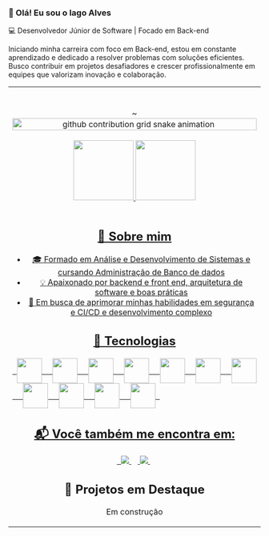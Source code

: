 ### 👋 Olá! Eu sou o Iago Alves
💻 Desenvolvedor Júnior de Software | Focado em Back-end 

Iniciando minha carreira com foco em Back-end, estou em constante aprendizado e dedicado a resolver problemas com soluções eficientes. 
Busco contribuir em projetos desafiadores e crescer profissionalmente em equipes que valorizam inovação e colaboração.

<table>
  <tr>
    <td width="60%" align="center"><br>
<br>
      ~
      <picture >
        <source media="(prefers-color-scheme: dark)" srcset="https://raw.githubusercontent.com/iagodevtech/iagodevtech/output/github-contribution-grid-snake-dark.svg">
        <source media="(prefers-color-scheme: light)" srcset="https://raw.githubusercontent.com/iagodevtech/iagodevtech/output/github-contribution-grid-snake.svg">
        <img width="100%" alt="github contribution grid snake animation"
             src="https://raw.githubusercontent.com/iagodevtec/iagodevtech/output/github-contribution-grid-snake.svg">
      </picture><br><br>
      <div align="center">
        <a href="[https://github.com/iagodevtech](https://github.com/iagodevtech)"> 
        <img height="120em" src="https://github-readme-stats.vercel.app/api?username=iagodevtech&show_icons=true&theme=radical&include_all_commits=true&count_private=true"/>
        <img height="120em" src="https://github-readme-stats.vercel.app/api/top-langs/?username=iagodevtech&layout=compact&langs_count=16&theme=radical"/>
      </div><br>
          <div>


## 🔹 Sobre mim
- 🎓 Formado em Análise e Desenvolvimento de Sistemas  e cursando Administração de Banco de dados
- 💡 Apaixonado por backend e front end, arquitetura de software e boas práticas  
- 🚀 Em busca de aprimorar minhas habilidades em segurança e CI/CD e desenvolvimento complexo

## 🚀 Tecnologias  

<div style="display: flex; flex-wrap: wrap; align-items: center;">
  &nbsp;&nbsp;<img width='50' height='50' src="https://cdn.jsdelivr.net/gh/devicons/devicon/icons/python/python-original.svg" />&nbsp;&nbsp;
  &nbsp;&nbsp;<img width='50' height='50' src="https://cdn.jsdelivr.net/gh/devicons/devicon/icons/java/java-original.svg" />&nbsp;&nbsp;
  &nbsp;&nbsp;<img width='50' height='50' src="https://cdn.jsdelivr.net/gh/devicons/devicon/icons/spring/spring-original.svg" />&nbsp;&nbsp;
  &nbsp;&nbsp;<img width='50' height='50' src="https://cdn.jsdelivr.net/gh/devicons/devicon/icons/postgresql/postgresql-original.svg" />&nbsp;&nbsp;
  &nbsp;&nbsp;<img width='50' height='50' src="https://cdn.jsdelivr.net/gh/devicons/devicon/icons/typescript/typescript-original.svg" />&nbsp;&nbsp;
  &nbsp;&nbsp;<img width='50' height='50' src="https://cdn.jsdelivr.net/gh/devicons/devicon/icons/angularjs/angularjs-original.svg" />&nbsp;&nbsp;
  &nbsp;&nbsp;<img width='50' height='50' src="https://cdn.jsdelivr.net/gh/devicons/devicon/icons/git/git-original.svg" />&nbsp;&nbsp;
  &nbsp;&nbsp;<img width='50' height='50' src="https://cdn.jsdelivr.net/gh/devicons/devicon/icons/docker/docker-original.svg" />&nbsp;&nbsp;
  &nbsp;&nbsp;<img width='50' height='50' src="https://cdn.jsdelivr.net/gh/devicons/devicon/icons/flutter/flutter-original.svg" />&nbsp;&nbsp;
  &nbsp;&nbsp;<img width='50' height='50' src="https://cdn.jsdelivr.net/gh/devicons/devicon/icons/javascript/javascript-original.svg" />&nbsp;&nbsp;
  &nbsp;&nbsp;<img width='50' height='50' src="https://cdn.jsdelivr.net/gh/devicons/devicon/icons/vscode/vscode-original.svg" />&nbsp;&nbsp;
</div>


## 📬 Você também me encontra em:  

&nbsp;<a href="www.linkedin.com/in/iago-alves-b502a518b" target="_blank">
  <img src="https://img.shields.io/badge/LinkedIn-%230077B5.svg?style=for-the-badge&logo=linkedin&logoColor=white">
</a>&nbsp;
&nbsp;<a href="www.linkedin.com/in/iago-alves-b502a518b" target="_blank">
  <img src="https://img.shields.io/badge/Instagram-%23E4405F.svg?style=for-the-badge&logo=Instagram&logoColor=white">
</a>&nbsp;


## 📌 Projetos em Destaque  

Em construção
